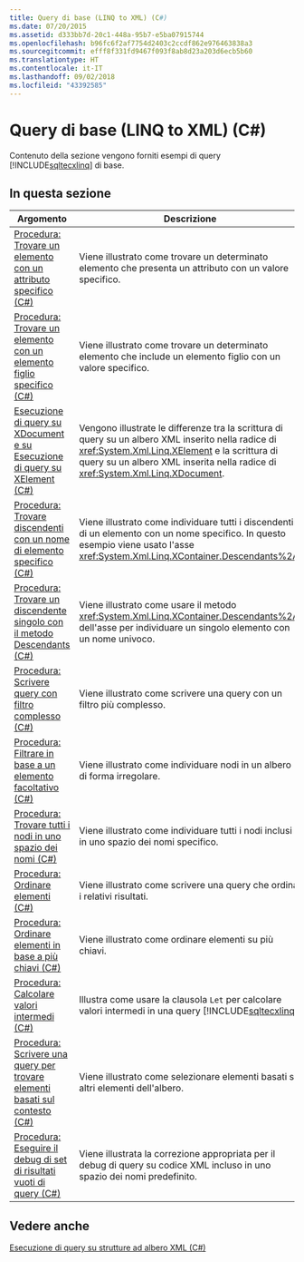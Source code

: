 ```yaml
---
title: Query di base (LINQ to XML) (C#)
ms.date: 07/20/2015
ms.assetid: d333bb7d-20c1-448a-95b7-e5ba07915744
ms.openlocfilehash: b96fc6f2af7754d2403c2ccdf862e976463838a3
ms.sourcegitcommit: efff8f331fd9467f093f8ab8d23a203d6ecb5b60
ms.translationtype: HT
ms.contentlocale: it-IT
ms.lasthandoff: 09/02/2018
ms.locfileid: "43392585"
---
```

# <a name="basic-queries-linq-to-xml-c"></a>Query di base (LINQ to XML) (C#)
Contenuto della sezione vengono forniti esempi di query [!INCLUDE[sqltecxlinq](~/includes/sqltecxlinq-md.md)] di base.  
  
## <a name="in-this-section"></a>In questa sezione  
  
|Argomento|Descrizione|  
|-----------|-----------------|  
|[Procedura: Trovare un elemento con un attributo specifico (C#)](../../../../csharp/programming-guide/concepts/linq/how-to-find-an-element-with-a-specific-attribute.md)|Viene illustrato come trovare un determinato elemento che presenta un attributo con un valore specifico.|  
|[Procedura: Trovare un elemento con un elemento figlio specifico (C#)](../../../../csharp/programming-guide/concepts/linq/how-to-find-an-element-with-a-specific-child-element.md)|Viene illustrato come trovare un determinato elemento che include un elemento figlio con un valore specifico.|  
|[Esecuzione di query su XDocument e su Esecuzione di query su XElement (C#)](../../../../csharp/programming-guide/concepts/linq/querying-an-xdocument-vs-querying-an-xelement.md)|Vengono illustrate le differenze tra la scrittura di query su un albero XML inserito nella radice di <xref:System.Xml.Linq.XElement> e la scrittura di query su un albero XML inserita nella radice di <xref:System.Xml.Linq.XDocument>.|  
|[Procedura: Trovare discendenti con un nome di elemento specifico (C#)](../../../../csharp/programming-guide/concepts/linq/how-to-find-descendants-with-a-specific-element-name.md)|Viene illustrato come individuare tutti i discendenti di un elemento con un nome specifico. In questo esempio viene usato l'asse <xref:System.Xml.Linq.XContainer.Descendants%2A>.|  
|[Procedura: Trovare un discendente singolo con il metodo Descendants (C#)](../../../../csharp/programming-guide/concepts/linq/how-to-find-a-single-descendant-using-the-descendants-method.md)|Viene illustrato come usare il metodo <xref:System.Xml.Linq.XContainer.Descendants%2A> dell'asse per individuare un singolo elemento con un nome univoco.|  
|[Procedura: Scrivere query con filtro complesso (C#)](../../../../csharp/programming-guide/concepts/linq/how-to-write-queries-with-complex-filtering.md)|Viene illustrato come scrivere una query con un filtro più complesso.|  
|[Procedura: Filtrare in base a un elemento facoltativo (C#)](../../../../csharp/programming-guide/concepts/linq/how-to-filter-on-an-optional-element.md)|Viene illustrato come individuare nodi in un albero di forma irregolare.|  
|[Procedura: Trovare tutti i nodi in uno spazio dei nomi (C#)](../../../../csharp/programming-guide/concepts/linq/how-to-find-all-nodes-in-a-namespace.md)|Viene illustrato come individuare tutti i nodi inclusi in uno spazio dei nomi specifico.|  
|[Procedura: Ordinare elementi (C#)](../../../../csharp/programming-guide/concepts/linq/how-to-sort-elements.md)|Viene illustrato come scrivere una query che ordina i relativi risultati.|  
|[Procedura: Ordinare elementi in base a più chiavi (C#)](../../../../csharp/programming-guide/concepts/linq/how-to-sort-elements-on-multiple-keys.md)|Viene illustrato come ordinare elementi su più chiavi.|  
|[Procedura: Calcolare valori intermedi (C#)](../../../../csharp/programming-guide/concepts/linq/how-to-calculate-intermediate-values.md)|Illustra come usare la clausola `Let` per calcolare valori intermedi in una query [!INCLUDE[sqltecxlinq](~/includes/sqltecxlinq-md.md)].|  
|[Procedura: Scrivere una query per trovare elementi basati sul contesto (C#)](../../../../csharp/programming-guide/concepts/linq/how-to-write-a-query-that-finds-elements-based-on-context.md)|Viene illustrato come selezionare elementi basati su altri elementi dell'albero.|  
|[Procedura: Eseguire il debug di set di risultati vuoti di query (C#)](../../../../csharp/programming-guide/concepts/linq/how-to-debug-empty-query-results-sets.md)|Viene illustrata la correzione appropriata per il debug di query su codice XML incluso in uno spazio dei nomi predefinito.|  
  
## <a name="see-also"></a>Vedere anche  
 [Esecuzione di query su strutture ad albero XML (C#)](../../../../csharp/programming-guide/concepts/linq/querying-xml-trees.md)
